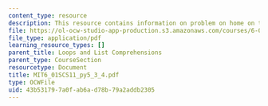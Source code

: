 ```yaml
---
content_type: resource
description: This resource contains information on problem on home on the range.
file: https://ol-ocw-studio-app-production.s3.amazonaws.com/courses/6-01sc-introduction-to-electrical-engineering-and-computer-science-i-spring-2011/43b531797a0fab6ad78b79a2addb2305_MIT6_01SCS11_py5_3_4.pdf
file_type: application/pdf
learning_resource_types: []
parent_title: Loops and List Comprehensions
parent_type: CourseSection
resourcetype: Document
title: MIT6_01SCS11_py5_3_4.pdf
type: OCWFile
uid: 43b53179-7a0f-ab6a-d78b-79a2addb2305
---
```


